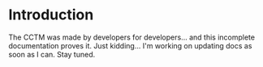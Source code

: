 # Introduction #

The CCTM was made by developers for developers... and this incomplete documentation proves it.  Just kidding... I'm working on updating docs as soon as I can.  Stay tuned.